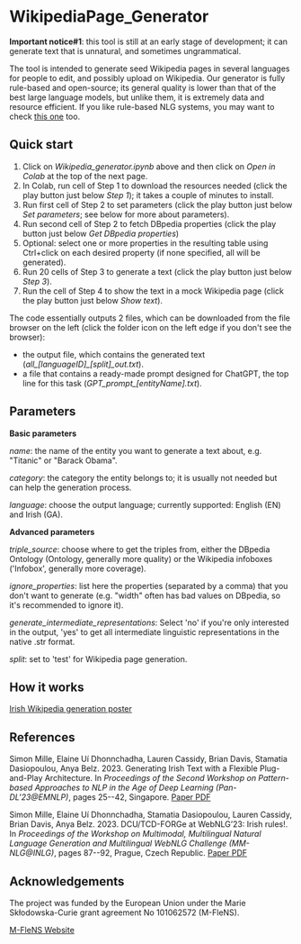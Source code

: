 # WikipediaPage_Generator

**Important notice#1**: this tool is still at an early stage of development; it can generate text that is unnatural, and sometimes ungrammatical. 

The tool is intended to generate seed Wikipedia pages in several languages for people to edit, and possibly upload on Wikipedia. Our generator is fully rule-based and open-source; its general quality is lower than that of the best large language models, but unlike them, it is extremely data and resource efficient. If you like rule-based NLG systems, you may want to check [this one](https://arxiv.org/ftp/arxiv/papers/2311/2311.14808.pdf) too.

## Quick start

1. Click on *Wikipedia_generator.ipynb* above and then click on *Open in Colab* at the top of the next page.
2. In Colab, run cell of Step 1 to download the resources needed (click the play button just below *Step 1*); it takes a couple of minutes to install.
3. Run first cell of Step 2 to set parameters (click the play button just below *Set parameters*; see below for more about parameters).
4. Run second cell of Step 2 to fetch DBpedia properties (click the play button just below *Get DBpedia properties*)
5. Optional: select one or more properties in the resulting table using Ctrl+click on each desired property (if none specified, all will be generated).
6. Run 20 cells of Step 3 to generate a text (click the play button just below *Step 3*).
7. Run the cell of Step 4 to show the text in a mock Wikipedia page (click the play button just below *Show text*).

The code essentially outputs 2 files, which can be downloaded from the file browser on the left (click the folder icon on the left edge if you don't see the browser):
- the output file, which contains the generated text (*all_[languageID]_[split]_out.txt*).
- a file that contains a ready-made prompt designed for ChatGPT, the top line for this task (*GPT_prompt_[entityName].txt*).

## Parameters

**Basic parameters**

*name*: the name of the entity you want to generate a text about, e.g. "Titanic" or "Barack Obama".

*category*: the category the entity belongs to; it is usually not needed but can help the generation process.

*language*: choose the output language; currently supported: English (EN) and Irish (GA).

**Advanced parameters**

*triple_source*: choose where to get the triples from, either the DBpedia Ontology (Ontology, generally more quality) or the Wikipedia infoboxes ('Infobox', generally more coverage). 

*ignore_properties*: list here the properties (separated by a comma) that you don't want to generate (e.g. "width" often has bad values on DBpedia, so it's recommended to ignore it).

*generate_intermediate_representations*: Select 'no' if you're only interested in the output, 'yes' to get all intermediate linguistic representations in the native .str format.

*split*: set to 'test' for Wikipedia page generation.

## How it works

[Irish Wikipedia generation poster](documents/2023_START-ER-poster.pdf)

## References

Simon Mille, Elaine Uí Dhonnchadha, Lauren Cassidy, Brian Davis, Stamatia Dasiopoulou, Anya Belz. 2023. Generating Irish Text with a Flexible Plug-and-Play Architecture. In *Proceedings of the Second Workshop on Pattern-based Approaches to NLP in the Age of Deep Learning (Pan-DL'23@EMNLP)*, pages 25--42, Singapore. [Paper PDF](https://aclanthology.org/2023.pandl-1.4)

Simon Mille, Elaine Uí Dhonnchadha, Stamatia Dasiopoulou, Lauren Cassidy, Brian Davis, Anya Belz. 2023. DCU/TCD-FORGe at WebNLG’23: Irish rules!. In *Proceedings of the Workshop on Multimodal, Multilingual Natural Language Generation and Multilingual WebNLG Challenge (MM-NLG@INLG)*, pages 87--92, Prague, Czech Republic. [Paper PDF](https://aclanthology.org/2023.mmnlg-1.10)

## Acknowledgements
The project was funded by the European Union under the Marie Skłodowska-Curie grant agreement No 101062572 (M-FleNS).

[M-FleNS Website](https://sites.google.com/adaptcentre.ie/m-flens/home/resources)
